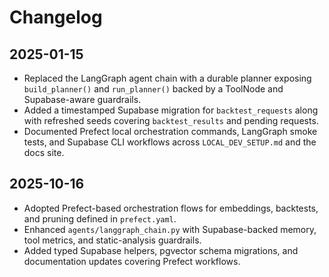 # Changelog

## 2025-01-15

- Replaced the LangGraph agent chain with a durable planner exposing `build_planner()` and `run_planner()` backed by a ToolNode and Supabase-aware guardrails.
- Added a timestamped Supabase migration for `backtest_requests` along with refreshed seeds covering `backtest_results` and pending requests.
- Documented Prefect local orchestration commands, LangGraph smoke tests, and Supabase CLI workflows across `LOCAL_DEV_SETUP.md` and the docs site.

## 2025-10-16

- Adopted Prefect-based orchestration flows for embeddings, backtests, and pruning defined in `prefect.yaml`.
- Enhanced `agents/langgraph_chain.py` with Supabase-backed memory, tool metrics, and static-analysis guardrails.
- Added typed Supabase helpers, pgvector schema migrations, and documentation updates covering Prefect workflows.
